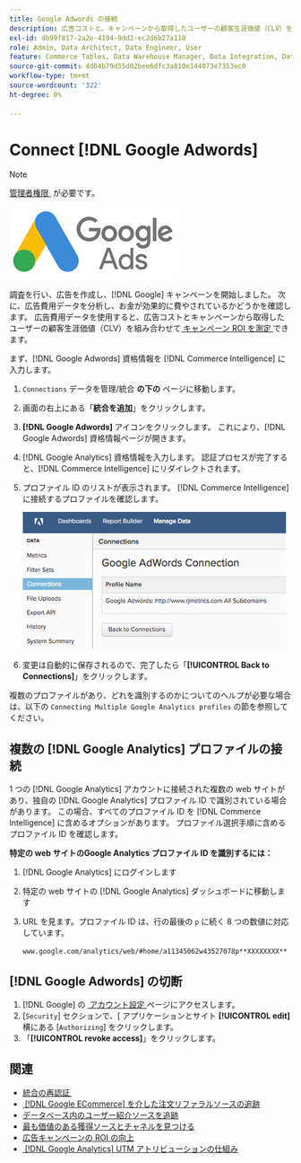 ```yaml
---
title: Google Adwords の接続
description: 広告コストと、キャンペーンから取得したユーザーの顧客生涯価値（CLV）を組み合わせて、キャンペーン ROI を測定する方法を説明します。
exl-id: db99f817-2a2e-4194-9dd2-ec2d6b27a118
role: Admin, Data Architect, Data Engineer, User
feature: Commerce Tables, Data Warehouse Manager, Data Integration, Data Import/Export
source-git-commit: 4d04b79d55d02bee6dfc3a810e144073e7353ec0
workflow-type: tm+mt
source-wordcount: '322'
ht-degree: 0%

---
```


# Connect [!DNL Google Adwords]

>[!NOTE]
>
>[&#x200B; 管理者権限 &#x200B;](../../../administrator/user-management/user-management.md) が必要です。

![Google AdWords ロゴ &#x200B;](../../../assets/Google_Adwords_logo.png)

調査を行い、広告を作成し、[!DNL Google] キャンペーンを開始しました。 次に、広告費用データを分析し、お金が効果的に費やされているかどうかを確認します。 広告費用データを使用すると、広告コストとキャンペーンから取得したユーザーの顧客生涯価値（CLV）を組み合わせて [&#x200B; キャンペーン ROI を測定 &#x200B;](../../analysis/roi-ad-camp.md) できます。

まず、[!DNL Google Adwords] 資格情報を [!DNL Commerce Intelligence] に入力します。

1. `Connections` データを管理/統合 **の下の** ページに移動します。
1. 画面の右上にある「**統合を追加**」をクリックします。
1. **[!DNL Google Adwords]** アイコンをクリックします。 これにより、[!DNL Google Adwords] 資格情報ページが開きます。
1. [!DNL Google Analytics] 資格情報を入力します。 認証プロセスが完了すると、[!DNL Commerce Intelligence] にリダイレクトされます。
1. プロファイル ID のリストが表示されます。 [!DNL Commerce Intelligence] に接続するプロファイルを確認します。

   ![&#x200B; プロファイルの選択を示すGoogle AdWords 接続ダイアログ &#x200B;](../../../assets/cnnct-profile.png)

1. 変更は自動的に保存されるので、完了したら「**[!UICONTROL Back to Connections]**」をクリックします。

複数のプロファイルがあり、どれを識別するのかについてのヘルプが必要な場合は、以下の `Connecting Multiple Google Analytics profiles` の節を参照してください。

## 複数の [!DNL Google Analytics] プロファイルの接続

1 つの [!DNL Google Analytics] アカウントに接続された複数の web サイトがあり、独自の [!DNL Google Analytics] プロファイル ID で識別されている場合があります。 この場合、すべてのプロファイル ID を [!DNL Commerce Intelligence] に含めるオプションがあります。 プロファイル選択手順に含めるプロファイル ID を確認します。

**特定の web サイトのGoogle Analytics プロファイル ID を識別するには：**

1. [!DNL Google Analytics] にログインします
1. 特定の web サイトの [!DNL Google Analytics] ダッシュボードに移動します
1. URL を見ます。プロファイル ID は、行の最後の `p` に続く 8 つの数値に対応しています。

   `www.google.com/analytics/web/#home/a11345062w43527078p**XXXXXXXX**`

## [!DNL Google Adwords] の切断

1. [!DNL Google] の [&#x200B; アカウント設定 &#x200B;](https://www.google.com/account/about/?hl=en) ページにアクセスします。
1. [`Security`] セクションで、&lbrack; アプリケーションとサイト **[!UICONTROL edit]** 横にある [`Authorizing`] をクリックします。
1. 「**[!UICONTROL revoke access]**」をクリックします。

## 関連

* [&#x200B; 統合の再認証 &#x200B;](https://experienceleague.adobe.com/docs/commerce-knowledge-base/kb/how-to/mbi-reauthenticating-integrations.html?lang=ja)
* [&#x200B; [!DNL Google ECommerce] を介した注文リファラルソースの追跡](../integrations/google-ecommerce.md)
* [データベース内のユーザー紹介ソースを追跡](../../analysis/google-track-user-acq.md)
* [最も価値のある獲得ソースとチャネルを見つける](../../analysis/most-value-source-channel.md)
* [広告キャンペーンの ROI の向上](../../analysis/roi-ad-camp.md)
* [&#x200B; [!DNL Google Analytics] UTM アトリビューションの仕組み](../../analysis/utm-attributes.md)
